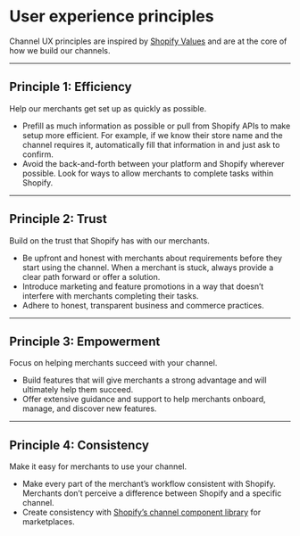 # User experience principles

Channel UX principles are inspired by [Shopify Values](https://polaris.shopify.com/foundations/experience-values "Shopify values") and are at the core of how we build our channels.

---

## Principle 1: Efficiency

Help our merchants get set up as quickly as possible.

- Prefill as much information as possible or pull from Shopify APIs to make setup more efficient. For example, if we know their store name and the channel requires it, automatically fill that information in and just ask to confirm.
- Avoid the back-and-forth between your platform and Shopify wherever possible. Look for ways to allow merchants to complete tasks within Shopify.

---

## Principle 2: Trust

Build on the trust that Shopify has with our merchants.

- Be upfront and honest with merchants about requirements before they start using the channel. When a merchant is stuck, always provide a clear path forward or offer a solution.
- Introduce marketing and feature promotions in a way that doesn’t interfere with merchants completing their tasks.
- Adhere to honest, transparent business and commerce practices.

---

## Principle 3: Empowerment

Focus on helping merchants succeed with your channel.

- Build features that will give merchants a strong advantage and will ultimately help them succeed.
- Offer extensive guidance and support to help merchants onboard, manage, and discover new features.

---

## Principle 4: Consistency

Make it easy for merchants to use your channel.

- Make every part of the merchant’s workflow consistent with Shopify. Merchants don’t perceive a difference between Shopify and a specific channel.
- Create consistency with [Shopify’s channel component library](https://github.com/Shopify/channels-ui-docs/tree/ux-content-guidelines#readme) for marketplaces.
